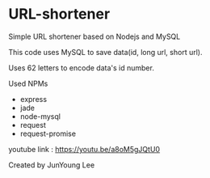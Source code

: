 # URL-shortener
Simple URL shortener based on Nodejs and MySQL


This code uses MySQL to save data(id, long url, short url).

Uses 62 letters to encode data's id number.

Used NPMs
- express
- jade
- node-mysql
- request
- request-promise


youtube link : https://youtu.be/a8oM5gJQtU0


Created by JunYoung Lee
